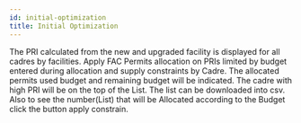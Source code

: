 ```yaml
---
id: initial-optimization
title: Initial Optimization 
---
```


The PRI calculated from the new and upgraded facility is displayed for all cadres by facilities. Apply FAC Permits allocation on PRIs limited by budget entered during allocation and supply constraints by Cadre. The allocated permits used budget and remaining budget will be indicated. The cadre with high PRI will be on the top of the List. The list can be downloaded into csv. Also to see the number(List) that will be Allocated according to the Budget click the button apply constrain.
